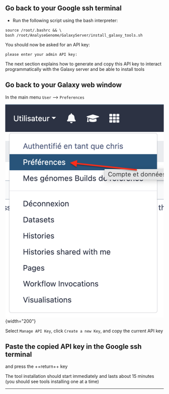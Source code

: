 ## Go back to your Google ssh terminal

- Run the following script using the bash interpreter:
```
source /root/.bashrc && \
bash /root/AnalyseGenome/GalaxyServer/install_galaxy_tools.sh
```
You should now be asked for an API key:
```
please enter your admin API key: 
```
The next section explains how to generate and copy this API key to interact programmatically
with the Galaxy server and be able to install tools

## Go back to your Galaxy web window

In the main menu `User` --> `Preferences`

![user preferences](images/user_preferences.png){width="200"}

Select `Manage API Key`, click `Create a new Key`, and copy the current API key

## Paste the copied API key in the Google ssh terminal

and press the ++return++ key

The tool installation should start immediately and lasts about 15 minutes (you should
see tools installing one at a time)

---